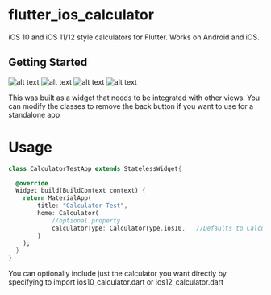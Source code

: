 # flutter_ios_calculator

iOS 10 and iOS 11&#x2F;12 style calculators for Flutter. Works on Android and iOS.

## Getting Started

![alt text](https://github.com/ominibyte/flutter_ios_calculator/raw/master/screenshots/android_10_style.png "iOS 10 Style Calculator for Android")
![alt text](https://github.com/ominibyte/flutter_ios_calculator/raw/master/screenshots/iphone_10_style.png "iOS 10 Style Calculator for iPhone")
![alt text](https://github.com/ominibyte/flutter_ios_calculator/raw/master/screenshots/android_12_style.png "iOS 11/12 Style Calculator for Android")
![alt text](https://github.com/ominibyte/flutter_ios_calculator/raw/master/screenshots/iphone_12_style.png "iOS 11/12 Style Calculator for iPhone")

This was built as a widget that needs to be integrated with other views. You can modify the classes to remove the back button if you want to use for a standalone app

# Usage
```dart
class CalculatorTestApp extends StatelessWidget{

  @override
  Widget build(BuildContext context) {
    return MaterialApp(
        title: "Calculator Test",
        home: Calculator(
            //optional property
            calculatorType: CalculatorType.ios10,   //Defaults to CalculatorType.ios12
        )
    );
  }
}
```

You can optionally include just the calculator you want directly by specifying to import ios10_calculator.dart or ios12_calculator.dart

